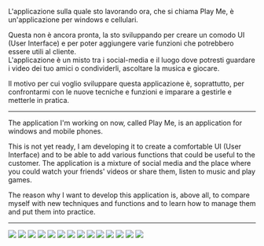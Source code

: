 L'applicazione sulla quale sto lavorando ora, che si chiama Play Me, è un'applicazione per windows e cellulari.

Questa non è ancora pronta, la sto sviluppando per creare un comodo UI (User Interface) e per poter aggiungere varie funzioni che potrebbero essere utili al cliente.  
L'applicazione è un misto tra i social-media e il luogo dove potresti guardare i video dei tuo amici o condividerli, ascoltare la musica e giocare.

Il motivo per cui voglio sviluppare questa applicazione è, soprattutto, per confrontarmi con le nuove tecniche e funzioni e imparare a gestirle e metterle in pratica.

----------

The application I'm working on now, called Play Me, is an application for windows and mobile phones.

This is not yet ready, I am developing it to create a comfortable UI (User Interface) and to be able to add various functions that could be useful to the customer.
The application is a mixture of social media and the place where you could watch your friends' videos or share them, listen to music and play games.

The reason why I want to develop this application is, above all, to compare myself with new techniques and functions and to learn how to manage them and put them into practice.

----------

![](img/LoginForm.png)
![](img/RegisterForm.png)
![](img/PasswordRecoveryForm-1.png)
![](img/PasswordRecoveryForm-2.png)
![](img/PasswordRecoveryForm-3.png)
![](img/MainForm-OnlineFriends.png)
![](img/MainForm-AllFriends.png)
![](img/MainForm-PendingReq.png)
![](img/MainForm-BlockedFriends.png)
![](img/MainForm-AddFriends.png)
![](img/MainForm-DMWithUser.png)
![](img/MainForm-UserBlog.png)
![](img/SettingsForm.png)
![](img/SettingsForm-EditAcc.png)
